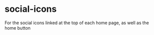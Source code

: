# social-icons
For the social icons linked at the top of each home page, as well as the home button
